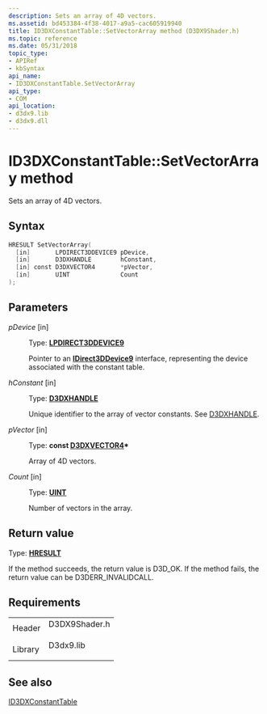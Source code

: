 ```yaml
---
description: Sets an array of 4D vectors.
ms.assetid: bd453384-4f38-4017-a9a5-cac605919940
title: ID3DXConstantTable::SetVectorArray method (D3DX9Shader.h)
ms.topic: reference
ms.date: 05/31/2018
topic_type:
- APIRef
- kbSyntax
api_name:
- ID3DXConstantTable.SetVectorArray
api_type:
- COM
api_location:
- d3dx9.lib
- d3dx9.dll
---
```


# ID3DXConstantTable::SetVectorArray method

Sets an array of 4D vectors.

## Syntax


```C++
HRESULT SetVectorArray(
  [in]       LPDIRECT3DDEVICE9 pDevice,
  [in]       D3DXHANDLE        hConstant,
  [in] const D3DXVECTOR4       *pVector,
  [in]       UINT              Count
);
```



## Parameters

<dl> <dt>

*pDevice* \[in\]
</dt> <dd>

Type: **[**LPDIRECT3DDEVICE9**](/windows/win32/api/d3d9helper/nn-d3d9helper-idirect3ddevice9)**

Pointer to an [**IDirect3DDevice9**](/windows/win32/api/d3d9helper/nn-d3d9helper-idirect3ddevice9) interface, representing the device associated with the constant table.

</dd> <dt>

*hConstant* \[in\]
</dt> <dd>

Type: **[D3DXHANDLE](dx9-graphics-reference-effects-constants.md)**

Unique identifier to the array of vector constants. See [D3DXHANDLE](dx9-graphics-reference-effects-constants.md).

</dd> <dt>

*pVector* \[in\]
</dt> <dd>

Type: **const [**D3DXVECTOR4**](d3dxvector4.md)\***

Array of 4D vectors.

</dd> <dt>

*Count* \[in\]
</dt> <dd>

Type: **[**UINT**](../winprog/windows-data-types.md)**

Number of vectors in the array.

</dd> </dl>

## Return value

Type: **[**HRESULT**](https://msdn.microsoft.com/library/Bb401631(v=MSDN.10).aspx)**

If the method succeeds, the return value is D3D\_OK. If the method fails, the return value can be D3DERR\_INVALIDCALL.

## Requirements



|                    |                                                                                          |
|--------------------|------------------------------------------------------------------------------------------|
| Header<br/>  | <dl> <dt>D3DX9Shader.h</dt> </dl> |
| Library<br/> | <dl> <dt>D3dx9.lib</dt> </dl>     |



## See also

<dl> <dt>

[ID3DXConstantTable](id3dxconstanttable.md)
</dt> </dl>

 

 
